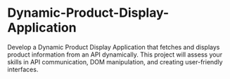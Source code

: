 # Dynamic-Product-Display-Application
Develop a Dynamic Product Display Application that fetches and displays product information from an API dynamically. This project will assess your skills in API communication, DOM manipulation, and creating user-friendly interfaces.
